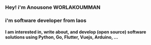 ### Hey! i'm Anousone WORLAKOUMMAN
### i'm software developer from laos
#### I am interested in, write about, and develop (open source) software solutions using Python, Go, Flutter, Vuejs, Arduino, ...

<!--
**anousoneFS/anousoneFS** is a ✨ _special_ ✨ repository because its `README.md` (this file) appears on your GitHub profile.

Here are some ideas to get you started:

- 🔭 I’m currently working on ...
- 🌱 I’m currently learning ...
- 👯 I’m looking to collaborate on ...
- 🤔 I’m looking for help with ...
- 💬 Ask me about ...
- 📫 How to reach me: ...
- 😄 Pronouns: ...
- ⚡ Fun fact: ...
-->
